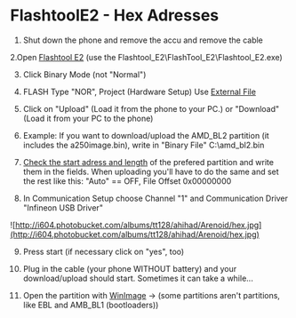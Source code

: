 # FlashtoolE2 - Hex Adresses #

1. Shut down the phone and remove the accu and remove the cable

2.Open [Flashtool E2](http://www.multiupload.com/UVHWY534ZI) (use the Flashtool\_E2\FlashTool\_E2\Flashtool\_E2.exe)

3. Click Binary Mode (not "Normal")

4. FLASH Type "NOR", Project (Hardware Setup) Use [External File](http://www.multiupload.com/P0ET7YU18S)

5. Click on "Upload" (Load it from the phone to your PC.) or "Download" (Load it from your PC to the phone)

6. Example: If you want to download/upload the AMD\_BL2 partition (it includes the a250image.bin), write in "Binary File" C:\amd\_bl2.bin

7. [Check the start adress and length](http://code.google.com/p/arenoid/wiki/MemoryMap) of the prefered partition and write them in the fields. When uploading you'll have to do the same and set the rest like this: "Auto" == OFF, File Offset 0x00000000

8. In Communication Setup choose Channel "1" and Communication Driver "Infineon USB Driver"

![http://i604.photobucket.com/albums/tt128/ahihad/Arenoid/hex.jpg](http://i604.photobucket.com/albums/tt128/ahihad/Arenoid/hex.jpg)

9. Press start (if necessary click on "yes", too)

10. Plug in the cable (your phone WITHOUT battery) and your download/upload should start.
Sometimes it can take a while...

11. Open the partition with [WinImage](http://www.chip.de/downloads/WinImage_12994161.html)  -> (some partitions aren't partitions, like EBL and AMB\_BL1 (bootloaders))